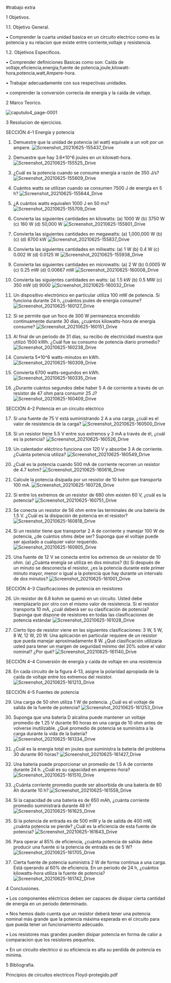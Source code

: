
#trabajo extra

1 Objetivos.

1.1. Objetivo General.

• Comprender la cuarta unidad basica en un circuito electrico como es la potencia y su relacion que existe entre corriente,voltaje y resistencia.

1.2. Objetivos Especificos.

• Comprender definiciones Basicas como son: Caída de voltaje,eficiencia,energia,fuente de potencia,joule,kilowatt-hora,potencia,watt,Ampere-hora.

• Trabajar adecuadamente con sus respectivas unidades.

• comprender  la conversión correcta de energía y la caída de voltaje.

2 Marco Teorico.

![caputulo4_page-0001](https://user-images.githubusercontent.com/86451564/123385019-b4ade400-d55a-11eb-8cd6-48e717b30ba3.jpg)

3 Resolucion de ejercicios.

SECCIÓN 4–1 Energía y potencia

1. Demuestre que la unidad de potencia (el watt) equivale a un volt por un ampere.
![Screenshot_20210625-155437_Drive](https://user-images.githubusercontent.com/86451564/123487672-05155800-d5d4-11eb-9a35-167f82404f2e.jpg)

2. Demuestre que hay 3.6*10^6 joules en un kilowatt-hora.
![Screenshot_20210625-155525_Drive](https://user-images.githubusercontent.com/86451564/123487867-60dfe100-d5d4-11eb-9c6a-b84b3b3a09ef.jpg)

3. ¿Cuál es la potencia cuando se consume energía a razón de 350 J/s?
![Screenshot_20210625-155609_Drive](https://user-images.githubusercontent.com/86451564/123487934-84a32700-d5d4-11eb-87cd-0f3211c0f41f.jpg)

4. Cuántos watts se utilizan cuando se consumen 7500 J de energía en 5 h?
![Screenshot_20210625-155644_Drive](https://user-images.githubusercontent.com/86451564/123488015-b916e300-d5d4-11eb-8102-572e07d5df4f.jpg)

5. ¿A cuántos watts equivalen 1000 J en 50 ms?
![Screenshot_20210625-155709_Drive](https://user-images.githubusercontent.com/86451564/123488086-d64bb180-d5d4-11eb-8a5f-2b2a58683bc9.jpg)

6. Convierta las siguientes cantidades en kilowatts:
(a) 1000 W (b) 3750 W (c) 160 W (d) 50,000 W
![Screenshot_20210625-155801_Drive](https://user-images.githubusercontent.com/86451564/123488188-02673280-d5d5-11eb-9870-d72807c9eeae.jpg)

7. Convierta las siguientes cantidades en megawatts:
(a) 1,000,000 W (b) (c) (d) 8700 kW
![Screenshot_20210625-155837_Drive](https://user-images.githubusercontent.com/86451564/123488281-34789480-d5d5-11eb-8cae-9caab302d51e.jpg)

8. Convierta las siguientes cantidades en miliwatts:
(a) 1 W (b) 0.4 W (c) 0.002 W (d) 0.0125 W
![Screenshot_20210625-155938_Drive](https://user-images.githubusercontent.com/86451564/123488371-6c7fd780-d5d5-11eb-9148-f4474b434937.jpg)

9. Convierta las siguientes cantidades en microwatts:
(a) 2 W (b) 0.0005 W (c) 0.25 mW (d) 0.00667 mW
![Screenshot_20210625-160008_Drive](https://user-images.githubusercontent.com/86451564/123488538-bd8fcb80-d5d5-11eb-8a89-18a208a081a2.jpg)

10. Convierta las siguientes cantidades en watts:
(a) 1.5 kW (b) 0.5 MW (c) 350 mW (d) 9000
 ![Screenshot_20210625-160032_Drive](https://user-images.githubusercontent.com/86451564/123488567-d00a0500-d5d5-11eb-8743-ab3978815d84.jpg)

11. Un dispositivo electrónico en particular utiliza 100 mW de potencia. Si funciona durante 24 h, ¿cuántos joules de energía consume?
![Screenshot_20210625-160127_Drive](https://user-images.githubusercontent.com/86451564/123488620-eb751000-d5d5-11eb-993c-b9bbfb6879b9.jpg)

12. Si se permite que un foco de 300 W permanezca encendido continuamente durante 30 días, ¿cuántos kilowatts-hora de energía consume?
![Screenshot_20210625-160151_Drive](https://user-images.githubusercontent.com/86451564/123488733-18c1be00-d5d6-11eb-8cb9-51743f565a77.jpg)

13. Al final de un periodo de 31 días, su recibo de electricidad muestra que utilizó 1500 kWh. ¿Cuál fue su consumo de potencia diario promedio?
![Screenshot_20210625-160238_Drive](https://user-images.githubusercontent.com/86451564/123488783-37c05000-d5d6-11eb-9494-267ed43405a7.jpg)

14. Convierta 5*10^6 watts-minutos en kWh.
![Screenshot_20210625-160309_Drive](https://user-images.githubusercontent.com/86451564/123488937-9685c980-d5d6-11eb-844d-0e9ab28d031c.jpg)

15. Convierta 6700 watts-segundos en kWh.
![Screenshot_20210625-160335_Drive](https://user-images.githubusercontent.com/86451564/123488996-b3220180-d5d6-11eb-8920-2dd2f5e49072.jpg)

16. ¿Durante cuántos segundos debe haber 5 A de corriente a través de un resistor de 47 ohm para consumir 25 J?
![Screenshot_20210625-160409_Drive](https://user-images.githubusercontent.com/86451564/123489112-e795bd80-d5d6-11eb-8084-120201b0a166.jpg)

SECCIÓN 4–2 Potencia en un circuito eléctrico

17. Si una fuente de 75 V está suministrando 2 A a una carga, ¿cuál es el valor de resistencia de la carga?
![Screenshot_20210625-160500_Drive](https://user-images.githubusercontent.com/86451564/123489258-2cb9ef80-d5d7-11eb-9af6-15f7b78715d5.jpg)

18. Si un resistor tiene 5.5 V entre sus extremos y 3 mA a través de él, ¿cuál es la potencia?
![Screenshot_20210625-160526_Drive](https://user-images.githubusercontent.com/86451564/123489309-49562780-d5d7-11eb-9e4a-3343cb294533.jpg)

19. Un calentador eléctrico funciona con 120 V y absorbe 3 A de corriente. ¿Cuánta potencia utiliza?
![Screenshot_20210625-160549_Drive](https://user-images.githubusercontent.com/86451564/123489376-70145e00-d5d7-11eb-8c0d-e6de3f2346ed.jpg)

20. ¿Cuál es la potencia cuando 500 mA de corriente recorren un resistor de 4.7 kohm?
![Screenshot_20210625-160616_Drive](https://user-images.githubusercontent.com/86451564/123489675-18c2bd80-d5d8-11eb-8bea-fe8b807aa0e6.jpg)

21. Calcule la potencia disipada por un resistor de 10 kohm que transporta 100 mA.
![Screenshot_20210625-160728_Drive](https://user-images.githubusercontent.com/86451564/123489738-40b22100-d5d8-11eb-9bae-dd4a5bd752c4.jpg)

22. Si entre los extremos de un resistor de 680 ohm existen 60 V, ¿cuál es la potencia?
![Screenshot_20210625-160751_Drive](https://user-images.githubusercontent.com/86451564/123489781-56274b00-d5d8-11eb-894a-679ded8fcf25.jpg)

23. Se conecta un resistor de 56 ohm entre las terminales de una batería de 1.5 V. ¿Cuál es la disipación de potencia en el resistor?
![Screenshot_20210625-160818_Drive](https://user-images.githubusercontent.com/86451564/123489835-7951fa80-d5d8-11eb-8fca-77c85e3c3890.jpg)

24. Si un resistor tiene que transportar 2 A de corriente y manejar 100 W de potencia, ¿de cuántos ohms debe ser? Suponga que el voltaje puede ser ajustado a cualquier valor requerido.
![Screenshot_20210625-160905_Drive](https://user-images.githubusercontent.com/86451564/123489897-97b7f600-d5d8-11eb-923c-97c02457679d.jpg)

25. Una fuente de 12 V se conecta entre los extremos de un resistor de 10 ohm.
(a) ¿Cuánta energía se utiliza en dos minutos?
(b) Si después de un minuto se desconecta el resistor, ¿es la potencia durante este primer minuto mayor, menor o igual a la potencia que hay durante un intervalo de dos minutos?
![Screenshot_20210625-161001_Drive](https://user-images.githubusercontent.com/86451564/123489951-bae2a580-d5d8-11eb-8bab-8a1c368c46ef.jpg)

SECCIÓN 4–3 Clasificaciones de potencia en resistores

26. Un resistor de 6.8 kohm se quemó en un circuito. Usted debe reemplazarlo por otro con el mismo valor de resistencia. Si el resistor transporta 10 mA, ¿cuál deberá ser su clasificación de potencia? Suponga que dispone de resistores en todas las clasificaciones de potencia estándar
![Screenshot_20210625-161028_Drive](https://user-images.githubusercontent.com/86451564/123490008-e06faf00-d5d8-11eb-9886-ad15ad736ed0.jpg)

27. Cierto tipo de resistor viene en las siguientes clasificaciones: 3 W, 5 W, 8 W, 12 W, 20 W. Una aplicación en particular requiere de un resistor que pueda manejar aproximadamente 8 W. ¿Qué clasificación utilizaría usted para tener un margen de seguridad mínimo del 20% sobre el valor nominal? ¿Por qué?
![Screenshot_20210625-161140_Drive](https://user-images.githubusercontent.com/86451564/123490053-f7ae9c80-d5d8-11eb-9099-a2e75d8f4a84.jpg)

SECCIÓN 4–4 Conversión de energía y caída de voltaje en una resistencia

28. En cada circuito de la figura 4-13, asigne la polaridad apropiada de la caída de voltaje entre los extremos del resistor.
![Screenshot_20210625-161213_Drive](https://user-images.githubusercontent.com/86451564/123490139-1dd43c80-d5d9-11eb-8eb8-d804fd226e6d.jpg)

SECCIÓN 4–5 Fuentes de potencia

29. Una carga de 50 ohm utiliza 1 W de potencia. ¿Cuál es el voltaje de salida de la fuente de potencia?
![Screenshot_20210625-161253_Drive](https://user-images.githubusercontent.com/86451564/123490184-37758400-d5d9-11eb-8d65-17f4d0a8a898.jpg)

30. Suponga que una batería D alcalina puede mantener un voltaje promedio de 1.25 V durante 90 horas en una carga de 10 ohm antes de volverse inutilizable. ¿Qué promedio de potencia se suministra a la carga durante la vida de la batería?
![Screenshot_20210625-161334_Drive](https://user-images.githubusercontent.com/86451564/123490258-52e08f00-d5d9-11eb-8a88-e1704baae77c.jpg)

31. ¿Cuál es la energía total en joules que suministra la batería del problema 30 durante 90 horas?
![Screenshot_20210625-161427_Drive](https://user-images.githubusercontent.com/86451564/123490302-63910500-d5d9-11eb-82ef-5acf7db216a3.jpg)

32. Una batería puede proporcionar un promedio de 1.5 A de corriente durante 24 h. ¿Cuál es su capacidad en amperes-hora?
![Screenshot_20210625-161510_Drive](https://user-images.githubusercontent.com/86451564/123490335-74417b00-d5d9-11eb-8891-675ec5e8e44a.jpg)

33. ¿Cuánta corriente promedio puede ser absorbida de una batería de 80 Ah durante 10 h?
![Screenshot_20210625-161559_Drive](https://user-images.githubusercontent.com/86451564/123490393-8c18ff00-d5d9-11eb-9d21-b286acd31bb6.jpg)

34. Si la capacidad de una batería es de 650 mAh, ¿cuánta corriente promedio suministrará durante 48 h?
![Screenshot_20210625-161625_Drive](https://user-images.githubusercontent.com/86451564/123490418-95a26700-d5d9-11eb-94c8-5623d3133ddc.jpg)

35. Si la potencia de entrada es de 500 mW y la de salida de 400 mW, ¿cuánta potencia se pierde? ¿Cuál es la eficiencia de esta fuente de potencia?
![Screenshot_20210625-161643_Drive](https://user-images.githubusercontent.com/86451564/123490447-a226bf80-d5d9-11eb-809f-1710812c0f1a.jpg)

36. Para operar al 85% de eficiencia, ¿cuánta potencia de salida debe producir una fuente si la potencia de entrada es de 5 W?
![Screenshot_20210625-161705_Drive](https://user-images.githubusercontent.com/86451564/123490462-ad79eb00-d5d9-11eb-8805-e99e6d2ce8b3.jpg)

37. Cierta fuente de potencia suministra 2 W de forma continua a una carga. Está operando al 60% de eficiencia. En un periodo de 24 h, ¿cuántos kilowatts-hora utiliza la fuente de potencia?
![Screenshot_20210625-161742_Drive](https://user-images.githubusercontent.com/86451564/123490475-b8348000-d5d9-11eb-8d03-b304e23aef14.jpg)


4 Conclusiones.

• Los componentes eléctricos deben ser capaces de disipar cierta cantidad de energía en
un periodo determinado.

• Nos hemos dado cuenta que un resistor deberá tener una potencia nominal más grande que la potencia máxima esperada en el circuito para que pueda tener un funcionamiento adecuado.

• Los resistores mas grandes pueden disipar potencia en forma de calor a comparacion que los resistores pequeños.

• En un circuito electrico si su eficiencia es alta su perdida de potencia es minima.

5 Bibliografia.

Principios de circuitos electricos Floyd-protegido.pdf

